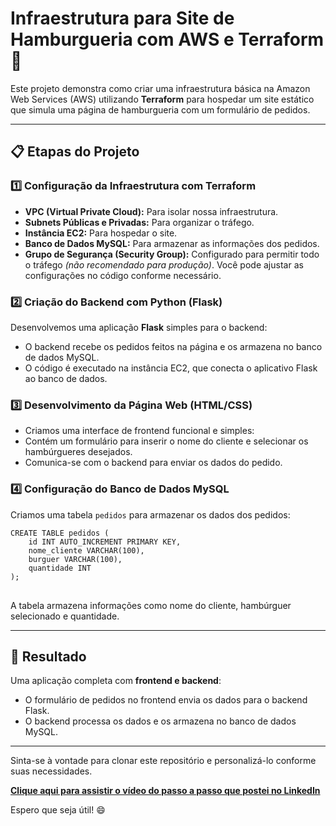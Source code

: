 <!DOCTYPE html>
<html lang="en">
<head>
  <meta charset="UTF-8">
  <meta name="viewport" content="width=device-width, initial-scale=1.0">
</head>
<body>
  <h1>Infraestrutura para Site de Hamburgueria com AWS e Terraform 🍔</h1>

  <p>
    Este projeto demonstra como criar uma infraestrutura básica na Amazon Web Services (AWS) utilizando 
    <strong>Terraform</strong> para hospedar um site estático que simula uma página de hamburgueria com 
    um formulário de pedidos.
  </p>

  <hr>

  <h2>📋 Etapas do Projeto</h2>

  <h3>1️⃣ Configuração da Infraestrutura com Terraform</h3>
  <ul>
    <li><strong>VPC (Virtual Private Cloud):</strong> Para isolar nossa infraestrutura.</li>
    <li><strong>Subnets Públicas e Privadas:</strong> Para organizar o tráfego.</li>
    <li><strong>Instância EC2:</strong> Para hospedar o site.</li>
    <li><strong>Banco de Dados MySQL:</strong> Para armazenar as informações dos pedidos.</li>
    <li>
      <strong>Grupo de Segurança (Security Group):</strong> Configurado para permitir todo o tráfego 
      <em>(não recomendado para produção)</em>. Você pode ajustar as configurações no código conforme necessário.
    </li>
  </ul>

  <h3>2️⃣ Criação do Backend com Python (Flask)</h3>
  <p>
    Desenvolvemos uma aplicação <strong>Flask</strong> simples para o backend:
  </p>
  <ul>
    <li>O backend recebe os pedidos feitos na página e os armazena no banco de dados MySQL.</li>
    <li>O código é executado na instância EC2, que conecta o aplicativo Flask ao banco de dados.</li>
  </ul>

  <h3>3️⃣ Desenvolvimento da Página Web (HTML/CSS)</h3>
  <ul>
    <li>Criamos uma interface de frontend funcional e simples:</li>
    <li>Contém um formulário para inserir o nome do cliente e selecionar os hambúrgueres desejados.</li>
    <li>Comunica-se com o backend para enviar os dados do pedido.</li>
  </ul>

  <h3>4️⃣ Configuração do Banco de Dados MySQL</h3>
  <p>
    Criamos uma tabela <code>pedidos</code> para armazenar os dados dos pedidos:
  </p>
  <pre>
<code>CREATE TABLE pedidos (
    id INT AUTO_INCREMENT PRIMARY KEY,
    nome_cliente VARCHAR(100),
    burguer VARCHAR(100),
    quantidade INT
);</code>
  </pre>
  <p>A tabela armazena informações como nome do cliente, hambúrguer selecionado e quantidade.</p>

  <hr>

  <h2>🚀 Resultado</h2>
  <p>
    Uma aplicação completa com <strong>frontend e backend</strong>:
  </p>
  <ul>
    <li>O formulário de pedidos no frontend envia os dados para o backend Flask.</li>
    <li>O backend processa os dados e os armazena no banco de dados MySQL.</li>
  </ul>

  <hr>

  <p>
    Sinta-se à vontade para clonar este repositório e personalizá-lo conforme suas necessidades.
  </p>
  <p>
    <strong><a href="https://www.linkedin.com/posts/vinicius-marssoy_fala-rede-neste-post-vou-compartilhar-activity-7264328990557970434-P5aa?utm_source=share&utm_medium=member_desktop" target="_blank">
    Clique aqui para assistir o vídeo do passo a passo que postei no LinkedIn</a></strong>
  </p>

  <p>Espero que seja útil! 😄</p>
</body>
</html>
